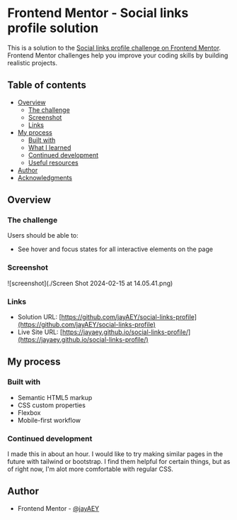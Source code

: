 # Frontend Mentor - Social links profile solution

This is a solution to the [Social links profile challenge on Frontend Mentor](https://www.frontendmentor.io/challenges/social-links-profile-UG32l9m6dQ). Frontend Mentor challenges help you improve your coding skills by building realistic projects.

## Table of contents

- [Overview](#overview)
  - [The challenge](#the-challenge)
  - [Screenshot](#screenshot)
  - [Links](#links)
- [My process](#my-process)
  - [Built with](#built-with)
  - [What I learned](#what-i-learned)
  - [Continued development](#continued-development)
  - [Useful resources](#useful-resources)
- [Author](#author)
- [Acknowledgments](#acknowledgments)

## Overview

### The challenge

Users should be able to:

- See hover and focus states for all interactive elements on the page
### Screenshot
![screenshot](./Screen Shot 2024-02-15 at 14.05.41.png)

### Links

- Solution URL: [https://github.com/jayAEY/social-links-profile](https://github.com/jayAEY/social-links-profile)
- Live Site URL: [https://jayaey.github.io/social-links-profile/](https://jayaey.github.io/social-links-profile/)

## My process

### Built with

- Semantic HTML5 markup
- CSS custom properties
- Flexbox
- Mobile-first workflow

### Continued development

I made this in about an hour. I would like to try making similar pages in the future with tailwind or bootstrap. I find them helpful for certain things, but as of right now, I'm alot more comfortable with regular CSS.

## Author

- Frontend Mentor - [@jayAEY](https://www.frontendmentor.io/profile/jayAEY)
